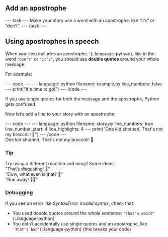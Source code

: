 <h2 class="c-project-heading--task">Add an apostrophe</h2>
--- task ---
Make your story use a word with an apostrophe, like “it’s” or “don’t”.
--- /task ---

<h2 class="c-project-heading--explainer">Using apostrophes in speech</h2>

When your text includes an apostrophe `'`{:.language-python}, like in the word `"don’t"` or `"it’s"`, you should use **double quotes** around your whole message.

For example:

<div class="c-project-code">
--- code ---
---
language: python
filename: example.py
line_numbers: false
---
print("It's time to go!")
--- /code ---
</div>

If you use single quotes for both the message and the apostrophe, Python gets confused.

Now let’s add a line to your story with an apostrophe:

<div class="c-project-code">
--- code ---
---
language: python
filename: story.py
line_numbers: true
line_number_start: 4
line_highlights: 4
---
print("One kid shouted, That's not my broccoli! 🤢")
--- /code ---
</div>

<div class="c-project-output">
One kid shouted, That's not my broccoli! 🤢
</div>

<div class="c-project-callout c-project-callout--tip">

### Tip

Try using a different reaction and emoji! Some ideas:  
"That’s disgusting! 🤮"  
"Eww, what even is that? 👃"  
"Run away! 🏃💨"

</div>

<div class="c-project-callout c-project-callout--debug">

### Debugging

If you see an error like *SyntaxError: invalid syntax*, check that:
- You used double quotes around the whole sentence: `"That's weird"`{:.language-python}
- You didn’t accidentally use single quotes and an apostrophe, like `'That's bad'`{:.language-python} (this breaks your code)

</div>
